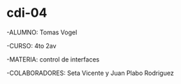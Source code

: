 # cdi-04
-ALUMNO: Tomas Vogel

-CURSO: 4to 2av

-MATERIA: control de interfaces

-COLABORADORES: Seta Vicente y Juan Plabo Rodriguez
